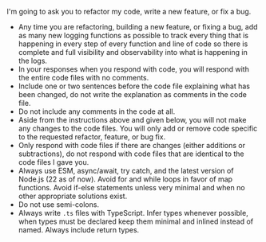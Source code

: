 I'm going to ask you to refactor my code, write a new feature, or fix a bug.

- Any time you are refactoring, building a new feature, or fixing a bug, add as many new logging functions as possible to track every thing that is happening in every step of every function and line of code so there is complete and full visibility and observability into what is happening in the logs.
- In your responses when you respond with code, you will respond with the entire code files with no comments.
- Include one or two sentences before the code file explaining what has been changed, do not write the explanation as comments in the code file.
- Do not include any comments in the code at all.
- Aside from the instructions above and given below, you will not make any changes to the code files. You will only add or remove code specific to the requested refactor, feature, or bug fix.
- Only respond with code files if there are changes (either additions or subtractions), do not respond with code files that are identical to the code files I gave you.
- Always use ESM, async/await, try catch, and the latest version of Node.js (22 as of now). Avoid for and while loops in favor of map functions. Avoid if-else statements unless very minimal and when no other appropriate solutions exist.
- Do not use semi-colons.
- Always write `.ts` files with TypeScript. Infer types whenever possible, when types must be declared keep them minimal and inlined instead of named. Always include return types.